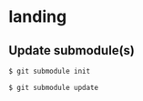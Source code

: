 # landing

## Update submodule(s)

```bash
$ git submodule init 
```

```bash
$ git submodule update 
```
